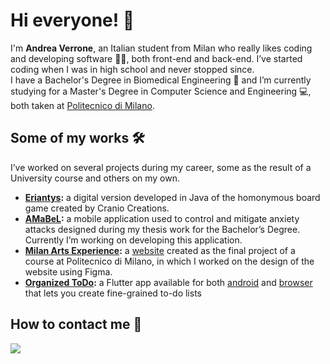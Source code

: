 # Hi everyone! 👋

I'm **Andrea Verrone**, an Italian student from Milan who really likes coding and developing software 👨‍💻, both front-end and back-end. 
I’ve started coding when I was in high school and never stopped since. </br>
I have a Bachelor's Degree in Biomedical Engineering 🦿 and I’m currently studying for a Master's Degree in Computer Science and Engineering 💻, both taken at [Politecnico di Milano](https://www.polimi.it/).

## Some of my works 🛠

I’ve worked on several projects during my career, some as the result of a University course and others on my own.
- **[Eriantys](https://github.com/AndreaVerrone/ing-sw-2022-miani-porta-verrone):** a digital version developed in Java of the homonymous board game created by Cranio Creations. 
- **[AMaBeL](https://xd.adobe.com/view/05170fde-40d6-4397-405e-6a045c894ac3-7326/?fullscreen):** a mobile application used to control and mitigate anxiety attacks designed during my thesis work for the Bachelor’s Degree. Currently I’m working on developing this application. 
- **[Milan Arts Experience](https://github.com/francescoaristei/summer-festival):** a [website](https://summer-festival.herokuapp.com/) created as the final project of a course at Politecnico di Milano, in which I worked on the design of the website using Figma.
- **[Organized ToDo](https://play.google.com/store/apps/details?id=com.anverapps.organized_todo):** a Flutter app available for both [android](https://play.google.com/store/apps/details?id=com.anverapps.organized_todo) and [browser](https://organized-todo.web.app/) that lets you create fine-grained to-do lists

## How to contact me 📣

<a href="https://www.instagram.com/andrea_9812/"><img src="https://img.shields.io/badge/instagram-E4405F.svg?style=for-the-badge&logo=instagram&logoColor=white"/></a>
<!-- <a href=""><img src="https://img.shields.io/badge/linkedin-0077B5.svg?style=for-the-badge&logo=linkedin&logoColor=white"/></a> -->
